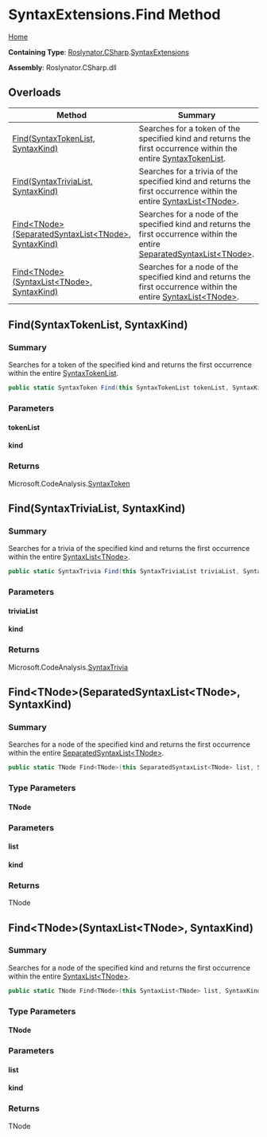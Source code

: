 # SyntaxExtensions\.Find Method

[Home](../../../../README.md)

**Containing Type**: [Roslynator.CSharp](../../README.md)\.[SyntaxExtensions](../README.md)

**Assembly**: Roslynator\.CSharp\.dll

## Overloads

| Method | Summary |
| ------ | ------- |
| [Find(SyntaxTokenList, SyntaxKind)](../Find/README.md#Roslynator_CSharp_SyntaxExtensions_Find_Microsoft_CodeAnalysis_SyntaxTokenList_Microsoft_CodeAnalysis_CSharp_SyntaxKind_) | Searches for a token of the specified kind and returns the first occurrence within the entire [SyntaxTokenList](https://docs.microsoft.com/en-us/dotnet/api/microsoft.codeanalysis.syntaxtokenlist)\. |
| [Find(SyntaxTriviaList, SyntaxKind)](../Find/README.md#Roslynator_CSharp_SyntaxExtensions_Find_Microsoft_CodeAnalysis_SyntaxTriviaList_Microsoft_CodeAnalysis_CSharp_SyntaxKind_) | Searches for a trivia of the specified kind and returns the first occurrence within the entire [SyntaxList\<TNode>](https://docs.microsoft.com/en-us/dotnet/api/microsoft.codeanalysis.syntaxlist-1)\. |
| [Find\<TNode>(SeparatedSyntaxList\<TNode>, SyntaxKind)](#Roslynator_CSharp_SyntaxExtensions_Find__1_Microsoft_CodeAnalysis_SeparatedSyntaxList___0__Microsoft_CodeAnalysis_CSharp_SyntaxKind_) | Searches for a node of the specified kind and returns the first occurrence within the entire [SeparatedSyntaxList\<TNode>](https://docs.microsoft.com/en-us/dotnet/api/microsoft.codeanalysis.separatedsyntaxlist-1)\. |
| [Find\<TNode>(SyntaxList\<TNode>, SyntaxKind)](#Roslynator_CSharp_SyntaxExtensions_Find__1_Microsoft_CodeAnalysis_SyntaxList___0__Microsoft_CodeAnalysis_CSharp_SyntaxKind_) | Searches for a node of the specified kind and returns the first occurrence within the entire [SyntaxList\<TNode>](https://docs.microsoft.com/en-us/dotnet/api/microsoft.codeanalysis.syntaxlist-1)\. |

## Find\(SyntaxTokenList, SyntaxKind\)<a name="Roslynator_CSharp_SyntaxExtensions_Find_Microsoft_CodeAnalysis_SyntaxTokenList_Microsoft_CodeAnalysis_CSharp_SyntaxKind_"></a>

### Summary

Searches for a token of the specified kind and returns the first occurrence within the entire [SyntaxTokenList](https://docs.microsoft.com/en-us/dotnet/api/microsoft.codeanalysis.syntaxtokenlist)\.

```csharp
public static SyntaxToken Find(this SyntaxTokenList tokenList, SyntaxKind kind)
```

### Parameters

#### tokenList

#### kind

### Returns

Microsoft\.CodeAnalysis\.[SyntaxToken](https://docs.microsoft.com/en-us/dotnet/api/microsoft.codeanalysis.syntaxtoken)

## Find\(SyntaxTriviaList, SyntaxKind\)<a name="Roslynator_CSharp_SyntaxExtensions_Find_Microsoft_CodeAnalysis_SyntaxTriviaList_Microsoft_CodeAnalysis_CSharp_SyntaxKind_"></a>

### Summary

Searches for a trivia of the specified kind and returns the first occurrence within the entire [SyntaxList\<TNode>](https://docs.microsoft.com/en-us/dotnet/api/microsoft.codeanalysis.syntaxlist-1)\.

```csharp
public static SyntaxTrivia Find(this SyntaxTriviaList triviaList, SyntaxKind kind)
```

### Parameters

#### triviaList

#### kind

### Returns

Microsoft\.CodeAnalysis\.[SyntaxTrivia](https://docs.microsoft.com/en-us/dotnet/api/microsoft.codeanalysis.syntaxtrivia)

## Find\<TNode>\(SeparatedSyntaxList\<TNode>, SyntaxKind\)<a name="Roslynator_CSharp_SyntaxExtensions_Find__1_Microsoft_CodeAnalysis_SeparatedSyntaxList___0__Microsoft_CodeAnalysis_CSharp_SyntaxKind_"></a>

### Summary

Searches for a node of the specified kind and returns the first occurrence within the entire [SeparatedSyntaxList\<TNode>](https://docs.microsoft.com/en-us/dotnet/api/microsoft.codeanalysis.separatedsyntaxlist-1)\.

```csharp
public static TNode Find<TNode>(this SeparatedSyntaxList<TNode> list, SyntaxKind kind) where TNode : Microsoft.CodeAnalysis.SyntaxNode
```

### Type Parameters

#### TNode

### Parameters

#### list

#### kind

### Returns

TNode

## Find\<TNode>\(SyntaxList\<TNode>, SyntaxKind\)<a name="Roslynator_CSharp_SyntaxExtensions_Find__1_Microsoft_CodeAnalysis_SyntaxList___0__Microsoft_CodeAnalysis_CSharp_SyntaxKind_"></a>

### Summary

Searches for a node of the specified kind and returns the first occurrence within the entire [SyntaxList\<TNode>](https://docs.microsoft.com/en-us/dotnet/api/microsoft.codeanalysis.syntaxlist-1)\.

```csharp
public static TNode Find<TNode>(this SyntaxList<TNode> list, SyntaxKind kind) where TNode : Microsoft.CodeAnalysis.SyntaxNode
```

### Type Parameters

#### TNode

### Parameters

#### list

#### kind

### Returns

TNode

